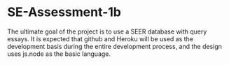 # SE-Assessment-1b
The ultimate goal of the project is to use a SEER database with query essays. It is expected that github and Heroku will be used as the development basis during the entire development process, and the design uses js.node as the basic language.
